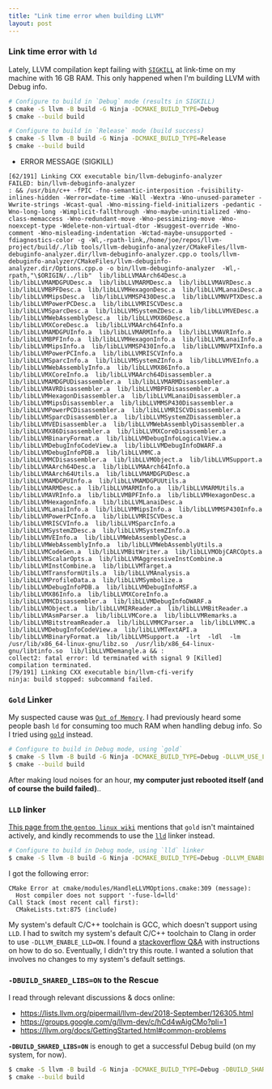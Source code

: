 ```yaml
---
title: "Link time error when building LLVM"
layout: post
---
```


### Link time error with `ld`

Lately, LLVM compilation kept failing with [`SIGKILL`](https://www.gnu.org/software/libc/manual/html_node/Termination-Signals.html#index-SIGKILL) at link-time on my machine with 16 GB RAM. This only happened when I'm building LLVM with Debug info.

```bash
# Configure to build in `Debug` mode (results in SIGKILL)
$ cmake -S llvm -B build -G Ninja -DCMAKE_BUILD_TYPE=Debug
$ cmake --build build

# Configure to build in `Release` mode (build success)
$ cmake -S llvm -B build -G Ninja -DCMAKE_BUILD_TYPE=Release
$ cmake --build build
```

* ERROR MESSAGE (SIGKILL)
```
[62/191] Linking CXX executable bin/llvm-debuginfo-analyzer
FAILED: bin/llvm-debuginfo-analyzer 
: && /usr/bin/c++ -fPIC -fno-semantic-interposition -fvisibility-inlines-hidden -Werror=date-time -Wall -Wextra -Wno-unused-parameter -Wwrite-strings -Wcast-qual -Wno-missing-field-initializers -pedantic -Wno-long-long -Wimplicit-fallthrough -Wno-maybe-uninitialized -Wno-class-memaccess -Wno-redundant-move -Wno-pessimizing-move -Wno-noexcept-type -Wdelete-non-virtual-dtor -Wsuggest-override -Wno-comment -Wno-misleading-indentation -Wctad-maybe-unsupported -fdiagnostics-color -g -Wl,-rpath-link,/home/joe/repos/llvm-project/build/./lib tools/llvm-debuginfo-analyzer/CMakeFiles/llvm-debuginfo-analyzer.dir/llvm-debuginfo-analyzer.cpp.o tools/llvm-debuginfo-analyzer/CMakeFiles/llvm-debuginfo-analyzer.dir/Options.cpp.o -o bin/llvm-debuginfo-analyzer  -Wl,-rpath,"\$ORIGIN/../lib"  lib/libLLVMAArch64Desc.a  lib/libLLVMAMDGPUDesc.a  lib/libLLVMARMDesc.a  lib/libLLVMAVRDesc.a  lib/libLLVMBPFDesc.a  lib/libLLVMHexagonDesc.a  lib/libLLVMLanaiDesc.a  lib/libLLVMMipsDesc.a  lib/libLLVMMSP430Desc.a  lib/libLLVMNVPTXDesc.a  lib/libLLVMPowerPCDesc.a  lib/libLLVMRISCVDesc.a  lib/libLLVMSparcDesc.a  lib/libLLVMSystemZDesc.a  lib/libLLVMVEDesc.a  lib/libLLVMWebAssemblyDesc.a  lib/libLLVMX86Desc.a  lib/libLLVMXCoreDesc.a  lib/libLLVMAArch64Info.a  lib/libLLVMAMDGPUInfo.a  lib/libLLVMARMInfo.a  lib/libLLVMAVRInfo.a  lib/libLLVMBPFInfo.a  lib/libLLVMHexagonInfo.a  lib/libLLVMLanaiInfo.a  lib/libLLVMMipsInfo.a  lib/libLLVMMSP430Info.a  lib/libLLVMNVPTXInfo.a  lib/libLLVMPowerPCInfo.a  lib/libLLVMRISCVInfo.a  lib/libLLVMSparcInfo.a  lib/libLLVMSystemZInfo.a  lib/libLLVMVEInfo.a  lib/libLLVMWebAssemblyInfo.a  lib/libLLVMX86Info.a  lib/libLLVMXCoreInfo.a  lib/libLLVMAArch64Disassembler.a  lib/libLLVMAMDGPUDisassembler.a  lib/libLLVMARMDisassembler.a  lib/libLLVMAVRDisassembler.a  lib/libLLVMBPFDisassembler.a  lib/libLLVMHexagonDisassembler.a  lib/libLLVMLanaiDisassembler.a  lib/libLLVMMipsDisassembler.a  lib/libLLVMMSP430Disassembler.a  lib/libLLVMPowerPCDisassembler.a  lib/libLLVMRISCVDisassembler.a  lib/libLLVMSparcDisassembler.a  lib/libLLVMSystemZDisassembler.a  lib/libLLVMVEDisassembler.a  lib/libLLVMWebAssemblyDisassembler.a  lib/libLLVMX86Disassembler.a  lib/libLLVMXCoreDisassembler.a  lib/libLLVMBinaryFormat.a  lib/libLLVMDebugInfoLogicalView.a  lib/libLLVMDebugInfoCodeView.a  lib/libLLVMDebugInfoDWARF.a  lib/libLLVMDebugInfoPDB.a  lib/libLLVMMC.a  lib/libLLVMMCDisassembler.a  lib/libLLVMObject.a  lib/libLLVMSupport.a  lib/libLLVMAArch64Desc.a  lib/libLLVMAArch64Info.a  lib/libLLVMAArch64Utils.a  lib/libLLVMAMDGPUDesc.a  lib/libLLVMAMDGPUInfo.a  lib/libLLVMAMDGPUUtils.a  lib/libLLVMARMDesc.a  lib/libLLVMARMInfo.a  lib/libLLVMARMUtils.a  lib/libLLVMAVRInfo.a  lib/libLLVMBPFInfo.a  lib/libLLVMHexagonDesc.a  lib/libLLVMHexagonInfo.a  lib/libLLVMLanaiDesc.a  lib/libLLVMLanaiInfo.a  lib/libLLVMMipsInfo.a  lib/libLLVMMSP430Info.a  lib/libLLVMPowerPCInfo.a  lib/libLLVMRISCVDesc.a  lib/libLLVMRISCVInfo.a  lib/libLLVMSparcInfo.a  lib/libLLVMSystemZDesc.a  lib/libLLVMSystemZInfo.a  lib/libLLVMVEInfo.a  lib/libLLVMWebAssemblyDesc.a  lib/libLLVMWebAssemblyInfo.a  lib/libLLVMWebAssemblyUtils.a  lib/libLLVMCodeGen.a  lib/libLLVMBitWriter.a  lib/libLLVMObjCARCOpts.a  lib/libLLVMScalarOpts.a  lib/libLLVMAggressiveInstCombine.a  lib/libLLVMInstCombine.a  lib/libLLVMTarget.a  lib/libLLVMTransformUtils.a  lib/libLLVMAnalysis.a  lib/libLLVMProfileData.a  lib/libLLVMSymbolize.a  lib/libLLVMDebugInfoPDB.a  lib/libLLVMDebugInfoMSF.a  lib/libLLVMX86Info.a  lib/libLLVMXCoreInfo.a  lib/libLLVMMCDisassembler.a  lib/libLLVMDebugInfoDWARF.a  lib/libLLVMObject.a  lib/libLLVMIRReader.a  lib/libLLVMBitReader.a  lib/libLLVMAsmParser.a  lib/libLLVMCore.a  lib/libLLVMRemarks.a  lib/libLLVMBitstreamReader.a  lib/libLLVMMCParser.a  lib/libLLVMMC.a  lib/libLLVMDebugInfoCodeView.a  lib/libLLVMTextAPI.a  lib/libLLVMBinaryFormat.a  lib/libLLVMSupport.a  -lrt  -ldl  -lm  /usr/lib/x86_64-linux-gnu/libz.so  /usr/lib/x86_64-linux-gnu/libtinfo.so  lib/libLLVMDemangle.a && :
collect2: fatal error: ld terminated with signal 9 [Killed]
compilation terminated.
[79/191] Linking CXX executable bin/llvm-cfi-verify
ninja: build stopped: subcommand failed.
```

### `Gold` Linker

My suspected cause was [`Out of Memory`](https://en.wikipedia.org/wiki/Out_of_memory). I had previously heard some people bash `ld` for consuming too much RAM when handling debug info. So I tried using [`gold`](https://manpages.ubuntu.com/manpages/trusty/man1/x86_64-linux-gnu-ld.gold.1.html) instead.

```bash
# Configure to build in Debug mode, using `gold`
$ cmake -S llvm -B build -G Ninja -DCMAKE_BUILD_TYPE=Debug -DLLVM_USE_LINKER=gold
$ cmake --build build
```

After making loud noises for an hour, **my computer just rebooted itself (and of course the build failed)**..

### `LLD` linker
[This page from the `gentoo linux wiki`](https://wiki.gentoo.org/wiki/Gold) mentions that `gold` isn't maintained actively, and kindly recommends to use the [`lld`](https://lld.llvm.org/) linker instead. 

```bash
# Configure to build in Debug mode, using `lld` linker
$ cmake -S llvm -B build -G Ninja -DCMAKE_BUILD_TYPE=Debug -DLLVM_ENABLE_LLD=ON
```

I got the following error:
```
CMake Error at cmake/modules/HandleLLVMOptions.cmake:309 (message):
  Host compiler does not support '-fuse-ld=lld'
Call Stack (most recent call first):
  CMakeLists.txt:875 (include)
```

My system's default C/C++ toolchain is GCC, which doesn't support using `LLD`.
I had to switch my system's default C/C++ toolchain to Clang in order to use `-DLLVM_ENABLE_LLD=ON`.
I found a [stackoverflow Q&A](https://stackoverflow.com/questions/70205358/how-to-use-llvm-toolchain-on-linux-always-by-default) with instructions on how to do so.
Eventually, I didn't try this route. I wanted a solution that involves no changes to my system's default settings.

### `-DBUILD_SHARED_LIBS=ON` to the Rescue
I read through relevant discussions & docs online:
* https://lists.llvm.org/pipermail/llvm-dev/2018-September/126305.html
* https://groups.google.com/g/llvm-dev/c/hCd4wAigCMo?pli=1
* https://llvm.org/docs/GettingStarted.html#common-problems

**`-DBUILD_SHARED_LIBS=ON`** is enough to get a successful Debug build
(on my system, for now).
```bash
$ cmake -S llvm -B build -G Ninja -DCMAKE_BUILD_TYPE=Debug -DBUILD_SHARED_LIBS=ON
$ cmake --build build
```

